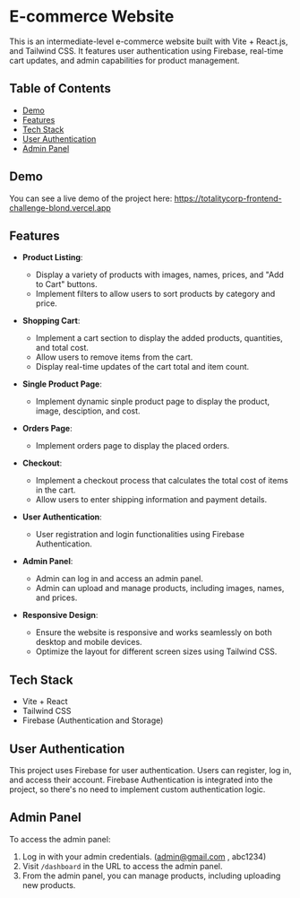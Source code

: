 # E-commerce Website

This is an intermediate-level e-commerce website built with Vite + React.js, and Tailwind CSS. It features user authentication using Firebase, real-time cart updates, and admin capabilities for product management.

## Table of Contents

- [Demo](#demo)
- [Features](#features)
- [Tech Stack](#tech-stack)
- [User Authentication](#user-authentication)
- [Admin Panel](#admin-panel)

## Demo

You can see a live demo of the project here: https://totalitycorp-frontend-challenge-blond.vercel.app

## Features

- **Product Listing**:

  - Display a variety of products with images, names, prices, and "Add to Cart" buttons.
  - Implement filters to allow users to sort products by category and price.

- **Shopping Cart**:
  - Implement a cart section to display the added products, quantities, and total cost.
  - Allow users to remove items from the cart.
  - Display real-time updates of the cart total and item count.
- **Single Product Page**:

  - Implement dynamic sinple product page to display the product, image, desciption, and cost.

- **Orders Page**:
  - Implement orders page to display the placed orders.
- **Checkout**:

  - Implement a checkout process that calculates the total cost of items in the cart.
  - Allow users to enter shipping information and payment details.

- **User Authentication**:

  - User registration and login functionalities using Firebase Authentication.

- **Admin Panel**:

  - Admin can log in and access an admin panel.
  - Admin can upload and manage products, including images, names, and prices.

- **Responsive Design**:
  - Ensure the website is responsive and works seamlessly on both desktop and mobile devices.
  - Optimize the layout for different screen sizes using Tailwind CSS.

## Tech Stack

- Vite + React
- Tailwind CSS
- Firebase (Authentication and Storage)

## User Authentication

This project uses Firebase for user authentication. Users can register, log in, and access their account. Firebase Authentication is integrated into the project, so there's no need to implement custom authentication logic.

## Admin Panel

To access the admin panel:

1. Log in with your admin credentials. (admin@gmail.com , abc1234)
2. Visit `/dashboard` in the URL to access the admin panel.
3. From the admin panel, you can manage products, including uploading new products.
